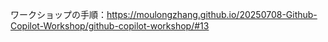 ワークショップの手順：https://moulongzhang.github.io/20250708-Github-Copilot-Workshop/github-copilot-workshop/#13
